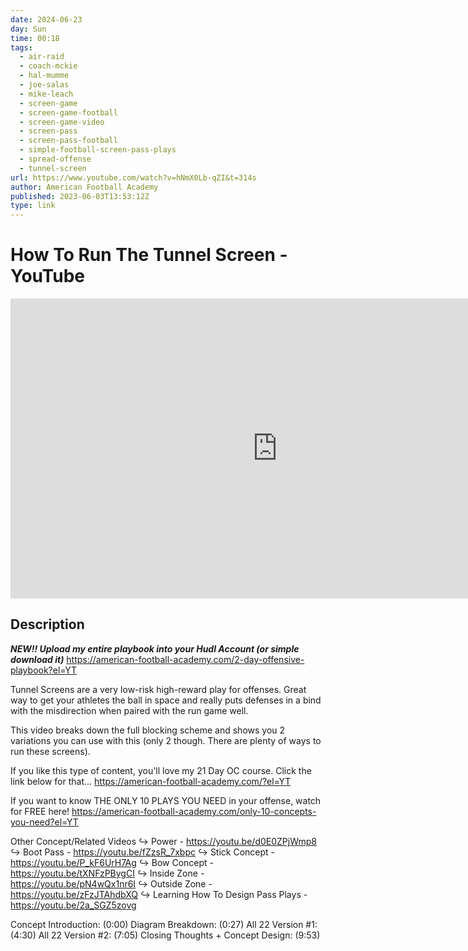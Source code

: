 ```yaml
---
date: 2024-06-23
day: Sun
time: 00:18
tags:
  - air-raid
  - coach-mckie
  - hal-mumme
  - joe-salas
  - mike-leach
  - screen-game
  - screen-game-football
  - screen-game-video
  - screen-pass
  - screen-pass-football
  - simple-football-screen-pass-plays
  - spread-offense
  - tunnel-screen
url: https://www.youtube.com/watch?v=hNmX0Lb-qZI&t=314s
author: American Football Academy
published: 2023-06-03T13:53:12Z
type: link
---
```

# How To Run The Tunnel Screen - YouTube

<iframe width="854" height="480" src="https://www.youtube.com/embed/hNmX0Lb-qZI" frameborder="0" allowfullscreen></iframe>

## Description
***NEW!! Upload my entire playbook into your Hudl Account (or simple download it)***
https://american-football-academy.com/2-day-offensive-playbook?el=YT

Tunnel Screens are a very low-risk high-reward play for offenses. Great way to get your athletes the ball in space and really puts defenses in a bind with the misdirection when paired with the run game well. 

This video breaks down the full blocking scheme and shows you 2 variations you can use with this (only 2 though. There are plenty of ways to run these screens). 

If you like this type of content, you'll love my 21 Day OC course. Click the link below for that...
https://american-football-academy.com/?el=YT

If you want to know THE ONLY 10 PLAYS YOU NEED in your offense, watch for FREE here!
https://american-football-academy.com/only-10-concepts-you-need?el=YT

Other Concept/Related Videos
↪ Power - https://youtu.be/d0E0ZPjWmp8
↪ Boot Pass - https://youtu.be/fZzsR_7xbpc
↪ Stick Concept - https://youtu.be/P_kF6UrH7Ag
↪ Bow Concept - https://youtu.be/tXNFzPBygCI
↪ Inside Zone -  https://youtu.be/pN4wQx1nr6I
↪ Outside Zone -  https://youtu.be/zFzJTAhdbXQ
↪ Learning How To Design Pass Plays -  https://youtu.be/2a_SGZ5zovg

Concept Introduction: (0:00)
Diagram Breakdown: (0:27)
All 22 Version #1: (4:30)
All 22 Version #2: (7:05)
Closing Thoughts + Concept Design: (9:53)